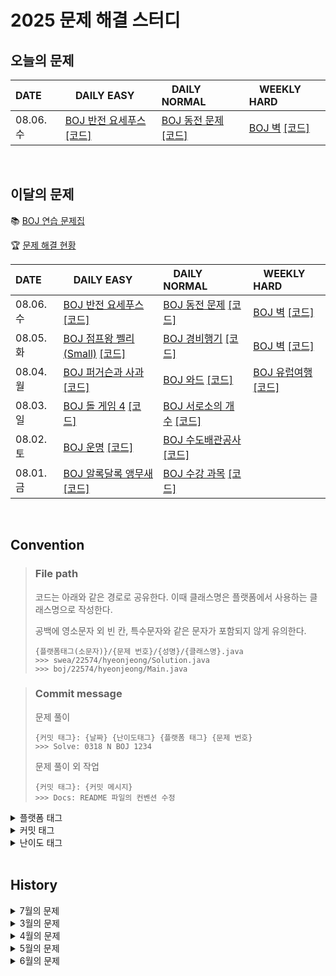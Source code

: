 <!--
|  |  |  |  |

[BOJ ](https://www.acmicpc.net/problem/) [[코드]](https://github.com/Problem-solve-study/code-store/tree/main/boj/)

| 07..  |  |  |  |
-->

# 2025 문제 해결 스터디

## 오늘의 문제

| DATE      | <img src="https://d2gd6pc034wcta.cloudfront.net/tier/6-a.svg" width="12px" /> DAILY EASY | <img src="https://d2gd6pc034wcta.cloudfront.net/tier/11-a.svg" width="12px" /> DAILY NORMAL | <img src="https://d2gd6pc034wcta.cloudfront.net/tier/16-a.svg" width="12px" /> WEEKLY HARD |
| :-------- | :---------------------------------------------------------------------------------------------------------------------------------------------- | :----------------------------------------------------------------------------------------------------------------------------------------- | :--------------------------------------------------------------------------------------------------------------------------------------------------- |
| 08.06. 수 | [BOJ 반전 요세푸스](https://www.acmicpc.net/problem/20301) [[코드]](https://github.com/Problem-solve-study/code-store/tree/main/boj/20301) | [BOJ 동전 문제](https://www.acmicpc.net/problem/1398) [[코드]](https://github.com/Problem-solve-study/code-store/tree/main/boj/1398) | [BOJ 벽](https://www.acmicpc.net/problem/10070) [[코드]](https://github.com/Problem-solve-study/code-store/tree/main/boj/10070) |

<br>

## 이달의 문제

📚 [BOJ 연습 문제집](https://www.acmicpc.net/group/practice/22838)

🏆 [문제 해결 현황](https://github.com/Problem-solve-study)

| DATE      | <img src="https://d2gd6pc034wcta.cloudfront.net/tier/6-a.svg" width="12px" /> DAILY EASY | <img src="https://d2gd6pc034wcta.cloudfront.net/tier/11-a.svg" width="12px" /> DAILY NORMAL | <img src="https://d2gd6pc034wcta.cloudfront.net/tier/16-a.svg" width="12px" /> WEEKLY HARD |
| :-------- | :------------------------------------------------------------------------------------------------------------------------------------------------ | :------------------------------------------------------------------------------------------------------------------------------------------------- | :--------------------------------------------------------------------------------------------------------------------------------------------------- |
| 08.06. 수 | [BOJ 반전 요세푸스](https://www.acmicpc.net/problem/20301) [[코드]](https://github.com/Problem-solve-study/code-store/tree/main/boj/20301) | [BOJ 동전 문제](https://www.acmicpc.net/problem/1398) [[코드]](https://github.com/Problem-solve-study/code-store/tree/main/boj/1398) | [BOJ 벽](https://www.acmicpc.net/problem/10070) [[코드]](https://github.com/Problem-solve-study/code-store/tree/main/boj/10070) |
| 08.05. 화 | [BOJ 점프왕 쩰리 (Small)](https://www.acmicpc.net/problem/16173) [[코드]](https://github.com/Problem-solve-study/code-store/tree/main/boj/16173) | [BOJ 경비행기](https://www.acmicpc.net/problem/2585) [[코드]](https://github.com/Problem-solve-study/code-store/tree/main/boj/2585) | [BOJ 벽](https://www.acmicpc.net/problem/10070) [[코드]](https://github.com/Problem-solve-study/code-store/tree/main/boj/10070) |
| 08.04. 월 | [BOJ 퍼거슨과 사과](https://www.acmicpc.net/problem/2942) [[코드]](https://github.com/Problem-solve-study/code-store/tree/main/boj/2942) | [BOJ 와드](https://www.acmicpc.net/problem/23747) [[코드]](https://github.com/Problem-solve-study/code-store/tree/main/boj/23747) | [BOJ 유럽여행](https://www.acmicpc.net/problem/1185) [[코드]](https://github.com/Problem-solve-study/code-store/tree/main/boj/1185) |
| 08.03. 일 | [BOJ 돌 게임 4](https://www.acmicpc.net/problem/9658) [[코드]](https://github.com/Problem-solve-study/code-store/tree/main/boj/9658) | [BOJ 서로소의 개수](https://www.acmicpc.net/problem/1750) [[코드]](https://github.com/Problem-solve-study/code-store/tree/main/boj/1750) | |
| 08.02. 토 | [BOJ 운명](https://www.acmicpc.net/problem/28282) [[코드]](https://github.com/Problem-solve-study/code-store/tree/main/boj/28282) | [BOJ 수도배관공사](https://www.acmicpc.net/problem/2073) [[코드]](https://github.com/Problem-solve-study/code-store/tree/main/boj/2073) | |
| 08.01. 금 | [BOJ 알록달록 앵무새](https://www.acmicpc.net/problem/28445) [[코드]](https://github.com/Problem-solve-study/code-store/tree/main/boj/28445) | [BOJ 수강 과목](https://www.acmicpc.net/problem/17845) [[코드]](https://github.com/Problem-solve-study/code-store/tree/main/boj/17845) |  |

<br>

## Convention

> ### File path
>
> 코드는 아래와 같은 경로로 공유한다. 이때 클래스명은 플랫폼에서 사용하는 클래스명으로 작성한다.
>
> 공백에 영소문자 외 빈 칸, 특수문자와 같은 문자가 포함되지 않게 유의한다.
>
> ```
> {플랫폼태그(소문자)}/{문제 번호}/{성명}/{클래스명}.java
> >>> swea/22574/hyeonjeong/Solution.java
> >>> boj/22574/hyeonjeong/Main.java
> ```

> ### Commit message
>
> 문제 풀이
>
> ```
> {커밋 태그}: {날짜} {난이도태그} {플랫폼 태그} {문제 번호}
> >>> Solve: 0318 N BOJ 1234
> ```
>
> 문제 풀이 외 작업
>
> ```
> {커밋 태그}: {커밋 메시지}
> >>> Docs: README 파일의 컨벤션 수정
> ```

<details>
<summary>플랫폼 태그</summary>
<br>
  
| 플랫폼            | 태그 |
| :---------------- | :--- |
| 백준              | BOJ  |
| 프로그래머스      | PGS  |
| SW Expert Academy | SWEA |
</details>
<details>
<summary>커밋 태그</summary>
<br>

| 태그     | 설명                                      |
| :------- | :---------------------------------------- |
| Solve    | 문제 해결                                 |
| Try      | 문제 풀이 시도 (문제 해결 실패 사유 작성) |
| Refactor | 문제 해결 후 최적화, 코드 개선 등         |
| Rename   | 파일명, 폴더명 수정 혹은 폴더 이동        |
| Comment  | 코드 변경이 없는 주석 추가, 오타 수정 등  |
| Docs     | README와 같은 문서 수정                   |

</details>

<details>
<summary>난이도 태그</summary>
<br>

| 태그     | 설명                                      |
| :------- | :---------------------------------------- |
| E | Daily easy |
| N | Daily normal |
| H | weekly hard |

</details>

<br>

## History

<details>
  <summary>7월의 문제</summary>
  | DATE      | <img src="https://d2gd6pc034wcta.cloudfront.net/tier/6-a.svg" width="12px" /> DAILY EASY | <img src="https://d2gd6pc034wcta.cloudfront.net/tier/11-a.svg" width="12px" /> DAILY NORMAL | <img src="https://d2gd6pc034wcta.cloudfront.net/tier/16-a.svg" width="12px" /> WEEKLY HARD |
| :-------- | :------------------------------------------------------------------------------------------------------------------------------------------------ | :------------------------------------------------------------------------------------------------------------------------------------------------- | :--------------------------------------------------------------------------------------------------------------------------------------------------- |
| 07.31. 목 | [BOJ 앉았다](https://www.acmicpc.net/problem/14717) [[코드]](https://github.com/Problem-solve-study/code-store/tree/main/boj/14717) | [BOJ 서로 다른 자연수의 합](Https://www.acmicpc.net/problem/9764) [[코드]](https://github.com/Problem-solve-study/code-store/tree/main/boj/9764) |
| 07.30. 수 | [BOJ 장기자랑](https://www.acmicpc.net/problem/27277) [[코드]](https://github.com/Problem-solve-study/code-store/tree/main/boj/27277) | [BOJ 행렬만들기](Https://www.acmicpc.net/problem/1960) [[코드]](https://github.com/Problem-solve-study/code-store/tree/main/boj/1960) | |
| 07.29. 화 | [BOJ 나무 자르기](https://www.acmicpc.net/problem/14247) [[코드]](https://github.com/Problem-solve-study/code-store/tree/main/boj/14247) | [BOJ 늑대 사냥꾼](Https://www.acmicpc.net/problem/2917) [[코드]](https://github.com/Problem-solve-study/code-store/tree/main/boj/2917) | [BOJ 크로스와 크로스](https://www.acmicpc.net/problem/3596) [[코드]](https://github.com/Problem-solve-study/code-store/tree/main/boj/3596) |
| 07.28. 월 | [BOJ 자릿수](https://www.acmicpc.net/problem/28293) [[코드]](https://github.com/Problem-solve-study/code-store/tree/main/boj/28293) | [BOJ XCorr](Https://www.acmicpc.net/problem/15976) [[코드]](https://github.com/Problem-solve-study/code-store/tree/main/boj/15976) | [BOJ 열혈강호 6](https://www.acmicpc.net/problem/11409) [[코드]](https://github.com/Problem-solve-study/code-store/tree/main/boj/11409) |
| 07.27. 일 | [BOJ 무한 문자열](https://www.acmicpc.net/problem/12871) [[코드]](https://github.com/Problem-solve-study/code-store/tree/main/boj/12871) | [BOJ 직각다각형](Https://www.acmicpc.net/problem/17611) [[코드]](https://github.com/Problem-solve-study/code-store/tree/main/boj/17611) |  |
| 07.26. 토 | [BOJ 계산 로봇](https://www.acmicpc.net/problem/22342) [[코드]](https://github.com/Problem-solve-study/code-store/tree/main/boj/22342) | [BOJ 현수막 걸기](Https://www.acmicpc.net/problem/30459) [[코드]](https://github.com/Problem-solve-study/code-store/tree/main/boj/30459) |  |
| 07.25. 금 | [BOJ 소수의 자격](https://www.acmicpc.net/problem/6219) [[코드]](https://github.com/Problem-solve-study/code-store/tree/main/boj/6219) | [BOJ 강의실 2](Https://www.acmicpc.net/problem/1379) [[코드]](https://github.com/Problem-solve-study/code-store/tree/main/boj/1379) |  |
| 07.24. 목 | [BOJ 해커톤](https://www.acmicpc.net/problem/16200) [[코드]](https://github.com/Problem-solve-study/code-store/tree/main/boj/16200) | [BOJ 악덕 영주 혜유](Https://www.acmicpc.net/problem/20010) [[코드]](https://github.com/Problem-solve-study/code-store/tree/main/boj/20010) | |
| 07.23. 수 | [BOJ 가장 큰 감소 부분 수열](https://www.acmicpc.net/problem/17216) [[코드]](https://github.com/Problem-solve-study/code-store/tree/main/boj/17216) | [BOJ 균형](Https://www.acmicpc.net/problem/22968) [[코드]](https://github.com/Problem-solve-study/code-store/tree/main/boj/22968) |  |
| 07.22. 화 | [BOJ 자원 캐기](https://www.acmicpc.net/problem/14430) [[코드]](https://github.com/Problem-solve-study/code-store/tree/main/boj/14430) | [BOJ 플레이리스트](Https://www.acmicpc.net/problem/12872) [[코드]](https://github.com/Problem-solve-study/code-store/tree/main/boj/12872) | [BOJ 컨닝 2](https://www.acmicpc.net/problem/11014) [[코드]](https://github.com/Problem-solve-study/code-store/tree/main/boj/11014) |
| 07.21. 월 | [BOJ 짐 챙기는 숌](Https://www.acmicpc.net/problem/1817) [[코드]](https://github.com/Problem-solve-study/code-store/tree/main/boj/1817) | [BOJ 단어 만들기](https://www.acmicpc.net/problem/1148) [[코드]](https://github.com/Problem-solve-study/code-store/tree/main/boj/1148) | [BOJ 제독](https://www.acmicpc.net/problem/3640) [[코드]](https://github.com/Problem-solve-study/code-store/tree/main/boj/3640) |
| 07.18. 금 | [BOJ 짐 챙기는 숌](Https://www.acmicpc.net/problem/12873) [[코드]](https://github.com/Problem-solve-study/code-store/tree/main/boj/12873) | [BOJ 텔레포트 3](https://www.acmicpc.net/problem/12908) [[코드]](https://github.com/Problem-solve-study/code-store/tree/main/boj/12908) | |
| 07.17. 목 | [BOJ 슈퍼 소수](Https://www.acmicpc.net/problem/31216) [[코드]](https://github.com/Problem-solve-study/code-store/tree/main/boj/31216) | [BOJ 전기 요금](https://www.acmicpc.net/problem/5710) [[코드]](https://github.com/Problem-solve-study/code-store/tree/main/boj/5710) |  |
| 07.16. 수 | [BOJ 방탈출](Https://www.acmicpc.net/problem/15729) [[코드]](https://github.com/Problem-solve-study/code-store/tree/main/boj/15729) | [BOJ 작업](https://www.acmicpc.net/problem/2056) [[코드]](https://github.com/Problem-solve-study/code-store/tree/main/boj/2056) | [BOJ 자물쇠](https://www.acmicpc.net/problem/1514) [[코드]](https://github.com/Problem-solve-study/code-store/tree/main/boj/1514) |
| 07.15. 화 | [BOJ 식당 메뉴](Https://www.acmicpc.net/problem/26043) [[코드]](https://github.com/Problem-solve-study/code-store/tree/main/boj/26043) | [BOJ 방탈출](https://www.acmicpc.net/problem/23743) [[코드]](https://github.com/Problem-solve-study/code-store/tree/main/boj/23743) | |
| 07.14. 월 | [BOJ Three Dots](https://www.acmicpc.net/problem/13423) [[코드]](https://github.com/Problem-solve-study/code-store/tree/main/boj/13423) | [BOJ 운동](https://www.acmicpc.net/problem/1956) [[코드]](https://github.com/Problem-solve-study/code-store/tree/main/boj/1956) | [BOJ 구간 합 최대? 2](https://www.acmicpc.net/problem/15561) [[코드]](https://github.com/Problem-solve-study/code-store/tree/main/boj/15561) |
| 07.13. 일 | [BOJ 리그 오브 레전설 (Small)](https://www.acmicpc.net/problem/17271) [[코드]](https://github.com/Problem-solve-study/code-store/tree/main/boj/17271) | [BOJ 두 단계 최단 경로 1](https://www.acmicpc.net/problem/23793) [[코드]](https://github.com/Problem-solve-study/code-store/tree/main/boj/23793) |  |
| 07.12. 토 | [BOJ 키보드 이벤트](https://www.acmicpc.net/problem/17254) [[코드]](https://github.com/Problem-solve-study/code-store/tree/main/boj/17254) | [BOJ 트리](https://www.acmicpc.net/problem/4256) [[코드]](https://github.com/Problem-solve-study/code-store/tree/main/boj/4256) |  |
| 07.11. 금 | [BOJ 텔레포트 정거장](https://www.acmicpc.net/problem/18232) [[코드]](https://github.com/Problem-solve-study/code-store/tree/main/boj/18232) | [BOJ 경로 찾기](https://www.acmicpc.net/problem/2479) [[코드]](https://github.com/Problem-solve-study/code-store/tree/main/boj/2479) | |
| 07.10. 목 | [BOJ queuestack](https://www.acmicpc.net/problem/24511) [[코드]](https://github.com/Problem-solve-study/code-store/tree/main/boj/24511) | [BOJ 이진수 찾기](https://www.acmicpc.net/problem/2248) [[코드]](https://github.com/Problem-solve-study/code-store/tree/main/boj/2248) | |
| 07.09. 수 | [BOJ 초콜릿 식사](https://www.acmicpc.net/problem/2885) [[코드]](https://github.com/Problem-solve-study/code-store/tree/main/boj/2885) | [BOJ 유닛 이동시키기](https://www.acmicpc.net/problem/2194) [[코드]](https://github.com/Problem-solve-study/code-store/tree/main/boj/2194) | [BOJ 등불 날리기](https://www.acmicpc.net/problem/30467) [[코드]](https://github.com/Problem-solve-study/code-store/tree/main/boj/30467) |
| 07.08. 화 | [BOJ 금메달, 은메달, 동메달은 누가?](https://www.acmicpc.net/problem/3230) [[코드]](https://github.com/Problem-solve-study/code-store/tree/main/boj/3230) | [BOJ 하늘에서 별똥별이 빗발친다](https://www.acmicpc.net/problem/14658) [[코드]](https://github.com/Problem-solve-study/code-store/tree/main/boj/14658) | |
| 07.07. 월 | [BOJ 징검다리 건너기 (small)](https://www.acmicpc.net/problem/22869) [[코드]](https://github.com/Problem-solve-study/code-store/tree/main/boj/22869) | [BOJ 가희와 탑](https://www.acmicpc.net/problem/24337) [[코드]](https://github.com/Problem-solve-study/code-store/tree/main/boj/24337) | [BOJ 네트워크 연결](https://www.acmicpc.net/problem/3780) [[코드]](https://github.com/Problem-solve-study/code-store/tree/main/boj/3780) |
| 07.06. 일 | [BOJ 김인천씨의 식료품가게 (Small)](https://www.acmicpc.net/problem/12033) [[코드]](https://github.com/Problem-solve-study/code-store/tree/main/boj/12033) | [BOJ 팰린드롬 공장](https://www.acmicpc.net/problem/1053) [[코드]](https://github.com/Problem-solve-study/code-store/tree/main/boj/1053) |  |
| 07.05. 토 | [BOJ 종이 접기](https://www.acmicpc.net/problem/1802) [[코드]](https://github.com/Problem-solve-study/code-store/tree/main/boj/1802) | [BOJ 동전 뒤집기](https://www.acmicpc.net/problem/1285) [[코드]](https://github.com/Problem-solve-study/code-store/tree/main/boj/1285) |  |
| 07.04. 금 | [BOJ 아이들과 선물 상자](https://www.acmicpc.net/problem/23757) [[코드]](https://github.com/Problem-solve-study/code-store/tree/main/boj/23757) | [BOJ 뒤집기](https://www.acmicpc.net/problem/15999) [[코드]](https://github.com/Problem-solve-study/code-store/tree/main/boj/15999) | |
| 07.03. 목 | [BOJ 평행선](https://www.acmicpc.net/problem/2358) [[코드]](https://github.com/Problem-solve-study/code-store/tree/main/boj/2358) | [BOJ 소가 길을 건너간 이유 4](https://www.acmicpc.net/problem/14464) [[코드]](https://github.com/Problem-solve-study/code-store/tree/main/boj/14464) | |
| 07.02. 수 | [BOJ 시계](https://www.acmicpc.net/problem/2082) [[코드]](https://github.com/Problem-solve-study/code-store/tree/main/boj/2082) | [BOJ 최대 유량](https://www.acmicpc.net/problem/6086) [[코드]](https://github.com/Problem-solve-study/code-store/tree/main/boj/6086) | |
| 07.01. 화 | [BOJ 귀찮아 (SIB)](https://www.acmicpc.net/problem/14929) [[코드]](https://github.com/Problem-solve-study/code-store/tree/main/boj/14929) | [BOJ 동작 그만. 밑장 빼기냐?](https://www.acmicpc.net/problem/20159) [[코드]](https://github.com/Problem-solve-study/code-store/tree/main/boj/20159) | [BOJ 트리의 외심](https://www.acmicpc.net/problem/17399) [[코드]](https://github.com/Problem-solve-study/code-store/tree/main/boj/17399) |
</details>

<details>
  <summary> 3월의 문제</summary>
  
| DATE      | <img src="https://d2gd6pc034wcta.cloudfront.net/tier/6-a.svg" width="12px" /> DAILY EASY | <img src="https://d2gd6pc034wcta.cloudfront.net/tier/11-a.svg" width="12px" /> DAILY NORMAL | <img src="https://d2gd6pc034wcta.cloudfront.net/tier/16-a.svg" width="12px" /> WEEKLY HARD |
| :-------- | :------------------------------------------------------------------------------------------------------------------------------------------------ | :------------------------------------------------------------------------------------------------------------------------------------------------- | :--------------------------------------------------------------------------------------------------------------------------------------------------- |
| 03.01. 토 | | [BOJ 2157 여행](https://www.acmicpc.net/problem/2157) [[코드]](https://github.com/Problem-solve-study/code-store/tree/main/boj/2157)               | |
| 03.02. 일 | | [BOJ 2487 섞기 수열](https://www.acmicpc.net/problem/2487) [[코드]](https://github.com/Problem-solve-study/code-store/tree/main/boj/2487)          | |
| 03.03. 월 | [BOJ 1904 01타일](https://www.acmicpc.net/problem/1904) [[코드]](https://github.com/Problem-solve-study/code-store/tree/main/boj/1904)            | [BOJ 17616 등수 찾기](https://www.acmicpc.net/problem/17616) [[코드]](https://github.com/Problem-solve-study/code-store/tree/main/boj/17616)       | [BOJ 1214 쿨한 물건 구매](https://www.acmicpc.net/problem/1214) [[코드]](https://github.com/Problem-solve-study/code-store/tree/main/boj/1214)       |
| 03.04. 화 | [BOJ 2630 색종이 만들기](https://www.acmicpc.net/problem/2630) [[코드]](https://github.com/Problem-solve-study/code-store/tree/main/boj/2630)     | [BOJ 16235 나무 재테크](https://www.acmicpc.net/problem/16235) [[코드]](https://github.com/Problem-solve-study/code-store/tree/main/boj/16235)     | |
| 03.05. 수 | [BOJ 2579 계단 오르기](https://www.acmicpc.net/problem/2579) [[코드]](https://github.com/Problem-solve-study/code-store/tree/main/boj/2579)       | [BOJ 9470 Strahler 순서](https://www.acmicpc.net/problem/9470) [[코드]](https://github.com/Problem-solve-study/code-store/tree/main/boj/9470)      | |
| 03.06. 목 | [BOJ 1699 제곱수의 합](https://www.acmicpc.net/problem/1699) [[코드]](https://github.com/Problem-solve-study/code-store/tree/main/boj/1699)       | [BOJ 10714 케이크 자르기](https://www.acmicpc.net/problem/10714) [[코드]](https://github.com/Problem-solve-study/code-store/tree/main/boj/10714)   | |
| 03.07. 금 | [BOJ 11048 이동하기](https://www.acmicpc.net/problem/11048) [[코드]](https://github.com/Problem-solve-study/code-store/tree/main/boj/11048)       | [BOJ 9370 미확인 도착지](https://www.acmicpc.net/problem/9370) [[코드]](https://github.com/Problem-solve-study/code-store/tree/main/boj/9370)      | |
| 03.08. 토 | [BOJ 10819 차이를 최대로 ](https://www.acmicpc.net/problem/10819) [[코드]](https://github.com/Problem-solve-study/code-store/tree/main/boj/10819) | [BOJ 25391 특별상](https://www.acmicpc.net/problem/25391) [[코드]](https://github.com/Problem-solve-study/code-store/tree/main/boj/25391)          | |
| 03.09. 일 | [BOJ 접두사](https://www.acmicpc.net/problem/1141) [[코드]](https://github.com/Problem-solve-study/code-store/tree/main/boj/1141)                 | [BOJ 15558 점프 게임](https://www.acmicpc.net/problem/15558) [[코드]](https://github.com/Problem-solve-study/code-store/tree/main/boj/15558)       | |
| 03.10. 월 | [BOJ 2002 추월](https://www.acmicpc.net/problem/2002) [[코드]](https://github.com/Problem-solve-study/code-store/tree/main/boj/2002)              | [BOJ 2195 문자열 복사](https://www.acmicpc.net/problem/2195) [[코드]](https://github.com/Problem-solve-study/code-store/tree/main/boj/2195)        | [BOJ 2647 검은점과 하얀점 연결](https://www.acmicpc.net/problem/2647) [[코드]](https://github.com/Problem-solve-study/code-store/tree/main/boj/2647) |
| 03.11. 화 | [BOJ 14620 꽃길](https://www.acmicpc.net/problem/14620) [[코드]](https://github.com/Problem-solve-study/code-store/tree/main/boj/14620)           | [BOJ 25635 자유 이용권](https://www.acmicpc.net/problem/25635) [[코드]](https://github.com/Problem-solve-study/code-store/tree/main/boj/25635)     | |
| 03.12. 수 | [BOJ 1535 안녕](https://www.acmicpc.net/problem/1535) [[코드]](https://github.com/Problem-solve-study/code-store/tree/main/boj/1535)              | [BOJ 10840 구간 성분](https://www.acmicpc.net/problem/10840) [[코드]](https://github.com/Problem-solve-study/code-store/tree/main/boj/10840)       | |
| 03.13. 목 | [BOJ 1182 부분수열의 합](https://www.acmicpc.net/problem/1182) [[코드]](https://github.com/Problem-solve-study/code-store/tree/main/boj/1182)     | [BOJ 16964 DFS 스페셜 저지](https://www.acmicpc.net/problem/16964) [[코드]](https://github.com/Problem-solve-study/code-store/tree/main/boj/16964) | |
| 03.14. 금 | [BOJ 12852 1로 만들기 2](https://www.acmicpc.net/problem/12852) [[코드]](https://github.com/Problem-solve-study/code-store/tree/main/boj/12852)   | [BOJ 17089 세 친구](https://www.acmicpc.net/problem/17089) [[코드]](https://github.com/Problem-solve-study/code-store/tree/main/boj/17089)         | |
| 03.15. 토 | [BOJ 14501 퇴사](https://www.acmicpc.net/problem/14501) [[코드]](https://github.com/Problem-solve-study/code-store/tree/main/boj/14501) | [BOJ 1722 순열의 순서](https://www.acmicpc.net/problem/1722) [[코드]](https://github.com/Problem-solve-study/code-store/tree/main/boj/1722) ||
| 03.16. 일 | [BOJ 2839 설탕 배달](https://www.acmicpc.net/problem/2839) [[코드]](https://github.com/Problem-solve-study/code-store/tree/main/boj/2839) | [BOJ 21944 문제 추천 시스템 Version 2](https://www.acmicpc.net/problem/21944) [[코드]](https://github.com/Problem-solve-study/code-store/tree/main/boj/21944) | |
| 03.17. 월 | [BOJ 5567 결혼식](https://www.acmicpc.net/problem/5567) [[코드]](https://github.com/Problem-solve-study/code-store/tree/main/boj/5567) | [BOJ 13140 Hello world!](https://www.acmicpc.net/problem/13140) [[코드]](https://github.com/Problem-solve-study/code-store/tree/main/boj/13140) | [BOJ 17420 깊콘이 넘쳐흘러](https://www.acmicpc.net/problem/17420) [[코드]](https://github.com/Problem-solve-study/code-store/tree/main/boj/17420) |
| 03.18. 화 | [BOJ 3474 교수가 된 현우](https://www.acmicpc.net/problem/3474) [[코드]](https://github.com/Problem-solve-study/code-store/tree/main/boj/3474) | [BOJ 1933 스카이라인](https://www.acmicpc.net/problem/1933) [[코드]](https://github.com/Problem-solve-study/code-store/tree/main/boj/1933) | |
| 03.19. 수 | [BOJ 5525 IOIOI](https://www.acmicpc.net/problem/5525) [[코드]](https://github.com/Problem-solve-study/code-store/tree/main/boj/5525) | [BOJ 1891 사분면](https://www.acmicpc.net/problem/1891) [[코드]](https://github.com/Problem-solve-study/code-store/tree/main/boj/1891) | |
| 03.20. 목 | [BOJ 5397 키로거](https://www.acmicpc.net/problem/5397) [[코드]](https://github.com/Problem-solve-study/code-store/tree/main/boj/5397) | [BOJ 10597 순열장난](https://www.acmicpc.net/problem/10597) [[코드]](https://github.com/Problem-solve-study/code-store/tree/main/boj/10597) | |
| 03.21. 금 | [BOJ 1874 스택 수열](https://www.acmicpc.net/problem/1874) [[코드]](https://github.com/Problem-solve-study/code-store/tree/main/boj/1874) | [BOJ 2305 자리 배치](https://www.acmicpc.net/problem/2305) [[코드]](https://github.com/Problem-solve-study/code-store/tree/main/boj/2305) | |
| 03.22. 토 | | [BOJ 14462 소가 길을 건너간 이유 8](https://www.acmicpc.net/problem/14462) [[코드]](https://github.com/Problem-solve-study/code-store/tree/main/boj/14462) | |
| 03.23. 일 |  | [BOJ 11909 배열 탈출](https://www.acmicpc.net/problem/11909) [[코드]](https://github.com/Problem-solve-study/code-store/tree/main/boj/11909) | |
| 03.24. 월 | [BOJ 1213 팰린드롬 만들기](https://www.acmicpc.net/problem/1213) [[코드]](https://github.com/Problem-solve-study/code-store/tree/main/boj/1213) | [BOJ 9205 맥주 마시면서 걸어가기](https://www.acmicpc.net/problem/9205) [[코드]](https://github.com/Problem-solve-study/code-store/tree/main/boj/9205) | [BOJ 25402 트리와 쿼리](https://www.acmicpc.net/problem/25402) [[코드]](https://github.com/Problem-solve-study/code-store/tree/main/boj/25402) |
| 03.25. 화 |[BOJ 21275 폰 호석만](https://www.acmicpc.net/problem/21275) [[코드]](https://github.com/Problem-solve-study/code-store/tree/main/boj/21275) | [BOJ 3425 고스택](https://www.acmicpc.net/problem/3425) [[코드]](https://github.com/Problem-solve-study/code-store/tree/main/boj/3425)| |
| 03.26. 수 | [BOJ 30892 상어 키우기](https://www.acmicpc.net/problem/30892) [[코드]](https://github.com/Problem-solve-study/code-store/tree/main/boj/30892) | [BOJ 1726 로봇](https://www.acmicpc.net/problem/1726) [[코드]](https://github.com/Problem-solve-study/code-store/tree/main/boj/1726)| |
| 03.27. 목 | [BOJ 3613 Java vs C++ ](https://www.acmicpc.net/problem/3613) [[코드]](https://github.com/Problem-solve-study/code-store/tree/main/boj/3613) | [BOJ 23048 자연수 색칠하기](https://www.acmicpc.net/problem/23048) [[코드]](https://github.com/Problem-solve-study/code-store/tree/main/boj/23048) | |
| 03.28. 금 | [BOJ 1495 기타리스트](https://www.acmicpc.net/problem/1495) [[코드]](https://github.com/Problem-solve-study/code-store/tree/main/boj/1495) | [BOJ 21773 가희와 프로세스 1](https://www.acmicpc.net/problem/21773) [[코드]](https://github.com/Problem-solve-study/code-store/tree/main/boj/21773)| |
| 03.29. 토 | [BOJ 9375 패션왕 신해빈](https://www.acmicpc.net/problem/9375) [[코드]](https://github.com/Problem-solve-study/code-store/tree/main/boj/9375) | [BOJ 19940 피자 오븐](https://www.acmicpc.net/problem/19940) [[코드]](https://github.com/Problem-solve-study/code-store/tree/main/boj/19940) | |
| 03.30. 일 | [BOJ 2910 빈도 정렬](https://www.acmicpc.net/problem/2910) [[코드]](https://github.com/Problem-solve-study/code-store/tree/main/boj/2910) | [BOJ 6087 레이저 통신](https://www.acmicpc.net/problem/6087) [[코드]](https://github.com/Problem-solve-study/code-store/tree/main/boj/6087) | |
| 03.31. 월 | [BOJ 4949 균형잡힌 세상](https://www.acmicpc.net/problem/4949) [[코드]](https://github.com/Problem-solve-study/code-store/tree/main/boj/4949) | [BOJ 2026 소풍](https://www.acmicpc.net/problem/2026) [[코드]](https://github.com/Problem-solve-study/code-store/tree/main/boj/2026) | [BOJ 10803 정사각형 만들기](https://www.acmicpc.net/problem/10803) [[코드]](https://github.com/Problem-solve-study/code-store/tree/main/boj/10803) |
  
</details>

<details>
  <summary> 4월의 문제</summary>

| DATE      | <img src="https://d2gd6pc034wcta.cloudfront.net/tier/6-a.svg" width="12px" /> DAILY EASY | <img src="https://d2gd6pc034wcta.cloudfront.net/tier/11-a.svg" width="12px" /> DAILY NORMAL | <img src="https://d2gd6pc034wcta.cloudfront.net/tier/16-a.svg" width="12px" /> WEEKLY HARD |
| :-------- | :------------------------------------------------------------------------------------------------------------------------------------------------ | :------------------------------------------------------------------------------------------------------------------------------------------------- | :--------------------------------------------------------------------------------------------------------------------------------------------------- |
| 04.01. 화 | [BOJ 1303 전쟁 - 전투](https://www.acmicpc.net/problem/1303) [[코드]](https://github.com/Problem-solve-study/code-store/tree/main/boj/1303) | [BOJ 16565 N포커](https://www.acmicpc.net/problem/16565) [[코드]](https://github.com/Problem-solve-study/code-store/tree/main/boj/16565) | [BOJ 10803 정사각형 만들기](https://www.acmicpc.net/problem/10803) [[코드]](https://github.com/Problem-solve-study/code-store/tree/main/boj/10803) |
| 04.02. 수 |[BOJ 7568 덩치](https://www.acmicpc.net/problem/7568) [[코드]](https://github.com/Problem-solve-study/code-store/tree/main/boj/7568) | [BOJ 2099 The game of death](https://www.acmicpc.net/problem/2099) [[코드]](https://github.com/Problem-solve-study/code-store/tree/main/boj/2099) | |
| 04.03. 목 | [BOJ 2290 LCD Test](https://www.acmicpc.net/problem/2290) [[코드]](https://github.com/Problem-solve-study/code-store/tree/main/boj/2290) | [BOJ 14395 4연산](https://www.acmicpc.net/problem/14395) [[코드]](https://github.com/Problem-solve-study/code-store/tree/main/boj/14395) | |
| 04.04. 금 |[BOJ 1764 듣보잡](https://www.acmicpc.net/problem/1764) [[코드]](https://github.com/Problem-solve-study/code-store/tree/main/boj/1764) | [BOJ 2572 보드게임](https://www.acmicpc.net/problem/2572) [[코드]](https://github.com/Problem-solve-study/code-store/tree/main/boj/2572) | |
| 04.05. 토 | [BOJ 23304 아카라카](https://www.acmicpc.net/problem/23304) [[코드]](https://github.com/Problem-solve-study/code-store/tree/main/boj/23304)| [BOJ 7894 큰 수](https://www.acmicpc.net/problem/7894) [[코드]](https://github.com/Problem-solve-study/code-store/tree/main/boj/7894) | |
| 04.06. 일 | [BOJ 17503 맥주 축제](https://www.acmicpc.net/problem/17503) [[코드]](https://github.com/Problem-solve-study/code-store/tree/main/boj/17503) | [BOJ 17265 나의 인생에는 수학과 함께](https://www.acmicpc.net/problem/17265) [[코드]](https://github.com/Problem-solve-study/code-store/tree/main/boj/17265) | |
| 04.07. 월 | [BOJ 2302 극장 좌석](https://www.acmicpc.net/problem/2302) [[코드]](https://github.com/Problem-solve-study/code-store/tree/main/boj/2302) | [BOJ 2450 모양 정돈](https://www.acmicpc.net/problem/2450) [[코드]](https://github.com/Problem-solve-study/code-store/tree/main/boj/2450) | [BOJ 17408 수열과 쿼리 24](https://www.acmicpc.net/problem/17408) [[코드]](https://github.com/Problem-solve-study/code-store/tree/main/boj/17408) |
| 04.08. 화 | [BOJ 1629 곱셈](https://www.acmicpc.net/problem/1629) [[코드]](https://github.com/Problem-solve-study/code-store/tree/main/boj/1629) | [BOJ 19542 전단지 돌리기](https://www.acmicpc.net/problem/19542) [[코드]](https://github.com/Problem-solve-study/code-store/tree/main/boj/19542)| |
| 04.09. 수 | [BOJ 1389 케빈 베이컨의 6단계 법칙](https://www.acmicpc.net/problem/1389) [[코드]](https://github.com/Problem-solve-study/code-store/tree/main/boj/1389) | [BOJ 21922 학부 연구생 민상](https://www.acmicpc.net/problem/21922) [[코드]](https://github.com/Problem-solve-study/code-store/tree/main/boj/21922) | |
| 04.10. 목 | [BOJ 9465 스티커](https://www.acmicpc.net/problem/9465) [[코드]](https://github.com/Problem-solve-study/code-store/tree/main/boj/9465) | [BOJ 10836 여왕벌](https://www.acmicpc.net/problem/10836) [[코드]](https://github.com/Problem-solve-study/code-store/tree/main/boj/10836) | |
| 04.11. 금 | [BOJ 17451 평행 우주](https://www.acmicpc.net/problem/17451) [[코드]](https://github.com/Problem-solve-study/code-store/tree/main/boj/17451) | [BOJ 13902 개업 2](https://www.acmicpc.net/problem/13902) [[코드]](https://github.com/Problem-solve-study/code-store/tree/main/boj/13902) | |
| 04.12. 토 | [BOJ 2594 놀이공원](https://www.acmicpc.net/problem/2594) [[코드]](https://github.com/Problem-solve-study/code-store/tree/main/boj/2594) | [BOJ 12834 주간 미팅](https://www.acmicpc.net/problem/12834) [[코드]](https://github.com/Problem-solve-study/code-store/tree/main/boj/12834) | |
| 04.13. 일 | [BOJ 11896 다각형](https://www.acmicpc.net/problem/11896) [[코드]](https://github.com/Problem-solve-study/code-store/tree/main/boj/11896) | [BOJ 15897 잘못 구현한 에라토스테네스의 체](https://www.acmicpc.net/problem/15897) [[코드]](https://github.com/Problem-solve-study/code-store/tree/main/boj/15897) | |
| 04.14. 월 | [BOJ 10971 외판원 순회 2 ](https://www.acmicpc.net/problem/10971) [[코드]](https://github.com/Problem-solve-study/code-store/tree/main/boj/10971) | [BOJ 3673 나눌 수 있는 부분 수열](https://www.acmicpc.net/problem/3673) [[코드]](https://github.com/Problem-solve-study/code-store/tree/main/boj/3673) | [BOJ 2983 개구리 공주](https://www.acmicpc.net/problem/2983) [[코드]](https://github.com/Problem-solve-study/code-store/tree/main/boj/2983) |
| 04.15. 화 | [BOJ 9461 파도반 수열](https://www.acmicpc.net/problem/9461) [[코드]](https://github.com/Problem-solve-study/code-store/tree/main/boj/9461) | [BOJ 24041 성싶당 밀키트](https://www.acmicpc.net/problem/24041) [[코드]](https://github.com/Problem-solve-study/code-store/tree/main/boj/24041) | |
| 04.16. 수 | [BOJ 1874 스택 수열](https://www.acmicpc.net/problem/1874) [[코드]](https://github.com/Problem-solve-study/code-store/tree/main/boj/1874) | [BOJ 14677 병약한 윤호](https://www.acmicpc.net/problem/14677) [[코드]](https://github.com/Problem-solve-study/code-store/tree/main/boj/14677) | |
| 04.17. 목 | [BOJ 1850 최대공약수](https://www.acmicpc.net/problem/1850) [[코드]](https://github.com/Problem-solve-study/code-store/tree/main/boj/1850) | [BOJ 12837 가계부 (Hard)](https://www.acmicpc.net/problem/12837) [[코드]](https://github.com/Problem-solve-study/code-store/tree/main/boj/12837) | |
| 04.18. 금 | [BOJ 28064 이민희진](https://www.acmicpc.net/problem/28064) [[코드]](https://github.com/Problem-solve-study/code-store/tree/main/boj/28064) | [BOJ 29792 규칙적인 보스돌이](https://www.acmicpc.net/problem/29792) [[코드]](https://github.com/Problem-solve-study/code-store/tree/main/boj/29792) | |
| 04.19. 토 | [BOJ 11059 크리 문자열](https://www.acmicpc.net/problem/11059) [[코드]](https://github.com/Problem-solve-study/code-store/tree/main/boj/11059) | [BOJ 9359 서로소](https://www.acmicpc.net/problem/9359) [[코드]](https://github.com/Problem-solve-study/code-store/tree/main/boj/9359) | |
| 04.20. 일 | [BOJ 16463 13일의 금요일](https://www.acmicpc.net/problem/16463) [[코드]](https://github.com/Problem-solve-study/code-store/tree/main/boj/16463) | [BOJ 1917 정육면체 전개도](https://www.acmicpc.net/problem/1917) [[코드]](https://github.com/Problem-solve-study/code-store/tree/main/boj/1917) | |
| 04.21. 월 | [BOJ 27940 가지 산사태](https://www.acmicpc.net/problem/27940) [[코드]](https://github.com/Problem-solve-study/code-store/tree/main/boj/27940) | [BOJ 1081 합](https://www.acmicpc.net/problem/1081) [[코드]](https://github.com/Problem-solve-study/code-store/tree/main/boj/1081) | [BOJ 3025 돌 던지기](https://www.acmicpc.net/problem/3025) [[코드]](https://github.com/Problem-solve-study/code-store/tree/main/boj/3025) |
| 04.22. 화 | [BOJ 15954 인형들](https://www.acmicpc.net/problem/15954) [[코드]](https://github.com/Problem-solve-study/code-store/tree/main/boj/15954) | [BOJ 15811 복면산?!](https://www.acmicpc.net/problem/15811) [[코드]](https://github.com/Problem-solve-study/code-store/tree/main/boj/15811) | |
| 04.23. 수 | [BOJ 1706 크로스워드](https://www.acmicpc.net/problem/1706) [[코드]](https://github.com/Problem-solve-study/code-store/tree/main/boj/1706) | [BOJ 5502 팰린드롬](https://www.acmicpc.net/problem/5502) [[코드]](https://github.com/Problem-solve-study/code-store/tree/main/boj/5502) | |
| 04.24. 목 | [BOJ 17262 팬덤이 넘쳐흘러](https://www.acmicpc.net/problem/17262) [[코드]](https://github.com/Problem-solve-study/code-store/tree/main/boj/17262) | [BOJ 2922 즐거운 단어](https://www.acmicpc.net/problem/2922) [[코드]](https://github.com/Problem-solve-study/code-store/tree/main/boj/2922) | |
| 04.25. 금 | [BOJ 22871 징검다리 건너기 (large)](https://www.acmicpc.net/problem/22871) [[코드]](https://github.com/Problem-solve-study/code-store/tree/main/boj/22871) | [BOJ 25401 카드 바꾸기](https://www.acmicpc.net/problem/25401) [[코드]](https://github.com/Problem-solve-study/code-store/tree/main/boj/25401) | |
| 04.26. 토 | [BOJ 2428 표절](https://www.acmicpc.net/problem/2428) [[코드]](https://github.com/Problem-solve-study/code-store/tree/main/boj/2428) | [BOJ 16434 드래곤 앤 던전](https://www.acmicpc.net/problem/16434) [[코드]](https://github.com/Problem-solve-study/code-store/tree/main/boj/16434) | |
| 04.27. 일 | [BOJ 8896 가위 바위 보](https://www.acmicpc.net/problem/8896) [[코드]](https://github.com/Problem-solve-study/code-store/tree/main/boj/8896) | [BOJ 1242 소풍](https://www.acmicpc.net/problem/1242) [[코드]](https://github.com/Problem-solve-study/code-store/tree/main/boj/1242) | |
| 04.28. 월 | [BOJ 17827 달팽이 리스트](https://www.acmicpc.net/problem/17827) [[코드]](https://github.com/Problem-solve-study/code-store/tree/main/boj/17827) | [BOJ 22252 정보 상인 호석](https://www.acmicpc.net/problem/22252) [[코드]](https://github.com/Problem-solve-study/code-store/tree/main/boj/22252) | [BOJ 9376 탈옥](https://www.acmicpc.net/problem/9376) [[코드]](https://github.com/Problem-solve-study/code-store/tree/main/boj/9376) |
| 04.29. 화 | [BOJ 27964 콰트로치즈피자](https://www.acmicpc.net/problem/27964) [[코드]](https://github.com/Problem-solve-study/code-store/tree/main/boj/27964) | [BOJ 12886 돌 그룹](https://www.acmicpc.net/problem/12886) [[코드]](https://github.com/Problem-solve-study/code-store/tree/main/boj/12886) | |
| 04.30. 수 | [BOJ 25045 비즈마켓](https://www.acmicpc.net/problem/25045) [[코드]](https://github.com/Problem-solve-study/code-store/tree/main/boj/25045) | [BOJ 16498 작은 벌점](https://www.acmicpc.net/problem/16498) [[코드]](https://github.com/Problem-solve-study/code-store/tree/main/boj/16498) | |

</details>

<details>
  <summary>5월의 문제</summary>

| DATE      | <img src="https://d2gd6pc034wcta.cloudfront.net/tier/6-a.svg" width="12px" /> DAILY EASY | <img src="https://d2gd6pc034wcta.cloudfront.net/tier/11-a.svg" width="12px" /> DAILY NORMAL | <img src="https://d2gd6pc034wcta.cloudfront.net/tier/16-a.svg" width="12px" /> WEEKLY HARD |
| :-------- | :------------------------------------------------------------------------------------------------------------------------------------------------ | :------------------------------------------------------------------------------------------------------------------------------------------------- | :--------------------------------------------------------------------------------------------------------------------------------------------------- |
| 05.01. 목 | [BOJ 26070 곰곰이와 학식](https://www.acmicpc.net/problem/26070) [[코드]](https://github.com/Problem-solve-study/code-store/tree/main/boj/26070) | [BOJ 1990 소수인팰린드롬](https://www.acmicpc.net/problem/1990) [[코드]](https://github.com/Problem-solve-study/code-store/tree/main/boj/1990) | [BOJ 9376 탈옥](https://www.acmicpc.net/problem/9376) [[코드]](https://github.com/Problem-solve-study/code-store/tree/main/boj/9376) |
| 05.02. 금 | [BOJ 27967 고추장 괄호 문자열](https://www.acmicpc.net/problem/27967) [[코드]](https://github.com/Problem-solve-study/code-store/tree/main/boj/27967) | [BOJ 20437 문자열 게임 2](https://www.acmicpc.net/problem/20437) [[코드]](https://github.com/Problem-solve-study/code-store/tree/main/boj/20437) | |
| 05.03. 토 | [BOJ 3024 마라톤 틱택토](https://www.acmicpc.net/problem/3024) [[코드]](https://github.com/Problem-solve-study/code-store/tree/main/boj/3024) | [BOJ 21738 얼음깨기 펭귄](https://www.acmicpc.net/problem/21738) [[코드]](https://github.com/Problem-solve-study/code-store/tree/main/boj/21738) | |
| 05.04. 일 | [BOJ 17484 진우의 달 여행 (Small)](https://www.acmicpc.net/problem/17484) [[코드]](https://github.com/Problem-solve-study/code-store/tree/main/boj/17484) | [BOJ 14440 정수 수열](https://www.acmicpc.net/problem/14440) [[코드]](https://github.com/Problem-solve-study/code-store/tree/main/boj/14440) | |
| 05.05. 월 | [BOJ 25707 팔찌 만들기](https://www.acmicpc.net/problem/25707) [[코드]](https://github.com/Problem-solve-study/code-store/tree/main/boj/25707) | [BOJ 1089 스타트링크 타워](https://www.acmicpc.net/problem/1089) [[코드]](https://github.com/Problem-solve-study/code-store/tree/main/boj/1089) | [BOJ 1090 체커](https://www.acmicpc.net/problem/1090) [[코드]](https://github.com/Problem-solve-study/code-store/tree/main/boj/1090) |
| 05.06. 화 | [BOJ 7482 상자 만들기](https://www.acmicpc.net/problem/7482) [[코드]](https://github.com/Problem-solve-study/code-store/tree/main/boj/7482) | [BOJ 15553 난로](https://www.acmicpc.net/problem/15553) [[코드]](https://github.com/Problem-solve-study/code-store/tree/main/boj/15553) |  |
| 05.07. 수 | [BOJ 1057 토너먼트](https://www.acmicpc.net/problem/1057) [[코드]](https://github.com/Problem-solve-study/code-store/tree/main/boj/1057) | [BOJ 2240 자두나무](https://www.acmicpc.net/problem/2240) [[코드]](https://github.com/Problem-solve-study/code-store/tree/main/boj/2240) | |
| 05.08. 목 | [BOJ 30088 공포의 면담실](https://www.acmicpc.net/problem/30088) [[코드]](https://github.com/Problem-solve-study/code-store/tree/main/boj/30088) | [BOJ 14585 사수빈탕](https://www.acmicpc.net/problem/14585) [[코드]](https://github.com/Problem-solve-study/code-store/tree/main/boj/14585) |  |
| 05.09. 금 | [BOJ 9536 여우는 어떻게 울지?](https://www.acmicpc.net/problem/9536) [[코드]](https://github.com/Problem-solve-study/code-store/tree/main/boj/9536) | [BOJ 2216 문자열과 점수](https://www.acmicpc.net/problem/2216) [[코드]](https://github.com/Problem-solve-study/code-store/tree/main/boj/2216) |  |
| 05.10. 토 | [BOJ 24500 blobblush](https://www.acmicpc.net/problem/24500) [[코드]](https://github.com/Problem-solve-study/code-store/tree/main/boj/24500) | [BOJ 2374 같은 수로 만들기](https://www.acmicpc.net/problem/2374) [[코드]](https://github.com/Problem-solve-study/code-store/tree/main/boj/2374) | |
| 05.11. 일 | [BOJ 24499 blobyum](https://www.acmicpc.net/problem/24499) [[코드]](https://github.com/Problem-solve-study/code-store/tree/main/boj/24499) | [BOJ 1344 축구](https://www.acmicpc.net/problem/1344) [[코드]](https://github.com/Problem-solve-study/code-store/tree/main/boj/1344) |  |
| 05.12. 월 | [BOJ 13717 포켓몬 GO](https://www.acmicpc.net/problem/13717) [[코드]](https://github.com/Problem-solve-study/code-store/tree/main/boj/13717) | [BOJ 3665 최종 순위](https://www.acmicpc.net/problem/3665) [[코드]](https://github.com/Problem-solve-study/code-store/tree/main/boj/3665) | [BOJ 1087 쥐 잡기](https://www.acmicpc.net/problem/1087) [[코드]](https://github.com/Problem-solve-study/code-store/tree/main/boj/1087) |
| 05.13. 화 | [BOJ 2149 암호 해독](https://www.acmicpc.net/problem/2149) [[코드]](https://github.com/Problem-solve-study/code-store/tree/main/boj/2149) | [BOJ 2247 실질적 약수](https://www.acmicpc.net/problem/2247) [[코드]](https://github.com/Problem-solve-study/code-store/tree/main/boj/2247) |  |
| 05.14. 수 | [BOJ 25375 아주 간단한 문제](https://www.acmicpc.net/problem/25375) [[코드]](https://github.com/Problem-solve-study/code-store/tree/main/boj/25375) | [BOJ 20210 파일 탐색기](https://www.acmicpc.net/problem/20210) [[코드]](https://github.com/Problem-solve-study/code-store/tree/main/boj/20210) |  |
| 05.15. 목 | [BOJ 17086 아기 상어 2](https://www.acmicpc.net/problem/17086) [[코드]](https://github.com/Problem-solve-study/code-store/tree/main/boj/17086) | [BOJ 1022 소용돌이 예쁘게 출력하기](https://www.acmicpc.net/problem/1022) [[코드]](https://github.com/Problem-solve-study/code-store/tree/main/boj/1022) |  |
| 05.16. 금 | [BOJ 11502 세 개의 소수 문제](https://www.acmicpc.net/problem/11502) [[코드]](https://github.com/Problem-solve-study/code-store/tree/main/boj/11502) | [BOJ 17130 토끼가 정보섬에 올라온 이유](https://www.acmicpc.net/problem/17130) [[코드]](https://github.com/Problem-solve-study/code-store/tree/main/boj/17130) |  |
| 05.17. 토 | [BOJ 6600 원의 둘레](https://www.acmicpc.net/problem/6600) [[코드]](https://github.com/Problem-solve-study/code-store/tree/main/boj/6600) | [BOJ 15926 현욱은 괄호왕이야!!](https://www.acmicpc.net/problem/15926) [[코드]](https://github.com/Problem-solve-study/code-store/tree/main/boj/15926) |  |
| 05.18. 일 | [BOJ 9081 단어 맞추기](https://www.acmicpc.net/problem/9081) [[코드]](https://github.com/Problem-solve-study/code-store/tree/main/boj/9081) | [BOJ 14948 군대탈출하기](https://www.acmicpc.net/problem/14948) [[코드]](https://github.com/Problem-solve-study/code-store/tree/main/boj/14948) |  |
| 05.19. 월 | [BOJ 3049 다각형의 대각선](https://www.acmicpc.net/problem/3049) [[코드]](https://github.com/Problem-solve-study/code-store/tree/main/boj/3049) | [BOJ 5624 좋은 수](https://www.acmicpc.net/problem/5624) [[코드]](https://github.com/Problem-solve-study/code-store/tree/main/boj/5624) | [BOJ 4243 보안 업체](https://www.acmicpc.net/problem/4243) [[코드]](https://github.com/Problem-solve-study/code-store/tree/main/boj/4243) |
| 05.20. 화 | [BOJ 1755 숫자놀이](https://www.acmicpc.net/problem/1755) [[코드]](https://github.com/Problem-solve-study/code-store/tree/main/boj/1755) | [BOJ 1833 고속철도 설계하기](https://www.acmicpc.net/problem/1833) [[코드]](https://github.com/Problem-solve-study/code-store/tree/main/boj/1833) |  |
| 05.21. 수 | [BOJ 29198 이번에는 C번이 문자열](https://www.acmicpc.net/problem/29198) [[코드]](https://github.com/Problem-solve-study/code-store/tree/main/boj/29198) | [BOJ 16402 제국](https://www.acmicpc.net/problem/16402) [[코드]](https://github.com/Problem-solve-study/code-store/tree/main/boj/16402) |  |
| 05.22. 목 | [BOJ 25496 장신구 명장 임스](https://www.acmicpc.net/problem/25496) [[코드]](https://github.com/Problem-solve-study/code-store/tree/main/boj/25496) | [BOJ 21276 계보 복원가 호석](https://www.acmicpc.net/problem/21276) [[코드]](https://github.com/Problem-solve-study/code-store/tree/main/boj/21276) |  |
| 05.23. 금 | [BOJ 이름궁합 테스트](https://www.acmicpc.net/problem/17269) [[코드]](https://github.com/Problem-solve-study/code-store/tree/main/boj/17269) | [BOJ 얼음 미로](https://www.acmicpc.net/problem/20926) [[코드]](https://github.com/Problem-solve-study/code-store/tree/main/boj/20926) |  |
| 05.24. 토 | [BOJ 동물원](https://www.acmicpc.net/problem/1309) [[코드]](https://github.com/Problem-solve-study/code-store/tree/main/boj/1309) | [BOJ 카드 게임](https://www.acmicpc.net/problem/11062) [[코드]](https://github.com/Problem-solve-study/code-store/tree/main/boj/11062) |  |
| 05.25. 일 | [BOJ 매직스퀘어](https://www.acmicpc.net/problem/15739) [[코드]](https://github.com/Problem-solve-study/code-store/tree/main/boj/15739) | [BOJ 수학은 너무 쉬워](https://www.acmicpc.net/problem/2904) [[코드]](https://github.com/Problem-solve-study/code-store/tree/main/boj/2904) |  |
| 05.26. 월 | [BOJ 좋은 구간](https://www.acmicpc.net/problem/1059) [[코드]](https://github.com/Problem-solve-study/code-store/tree/main/boj/1059) | [BOJ Contact](https://www.acmicpc.net/problem/1013) [[코드]](https://github.com/Problem-solve-study/code-store/tree/main/boj/1013) | [BOJ 컨닝](https://www.acmicpc.net/problem/1014) [[코드]](https://github.com/Problem-solve-study/code-store/tree/main/boj/1014) |
| 05.30. 금 | [BOJ 평행사변형](https://www.acmicpc.net/problem/1064) [[코드]](https://github.com/Problem-solve-study/code-store/tree/main/boj/1064) | [BOJ 그림 교환](https://www.acmicpc.net/problem/1029) [[코드]](https://github.com/Problem-solve-study/code-store/tree/main/boj/1029) |  |
| 05.31. 토 | [BOJ 평행사변형](https://www.acmicpc.net/problem/1064) [[코드]](https://github.com/Problem-solve-study/code-store/tree/main/boj/1064) | [BOJ 프렉탈 평면](https://www.acmicpc.net/problem/1030) [[코드]](https://github.com/Problem-solve-study/code-store/tree/main/boj/1030) |  |
</details>


<details>
  <summary>6월의 문제</summary>
  
| DATE      | <img src="https://d2gd6pc034wcta.cloudfront.net/tier/6-a.svg" width="12px" /> DAILY EASY | <img src="https://d2gd6pc034wcta.cloudfront.net/tier/11-a.svg" width="12px" /> DAILY NORMAL | <img src="https://d2gd6pc034wcta.cloudfront.net/tier/16-a.svg" width="12px" /> WEEKLY HARD |
| :-------- | :------------------------------------------------------------------------------------------------------------------------------------------------ | :------------------------------------------------------------------------------------------------------------------------------------------------- | :--------------------------------------------------------------------------------------------------------------------------------------------------- |
| 06.01. 일 | [BOJ 알고리즘 수업 - 병합 정렬 2](https://www.acmicpc.net/problem/24061) [[코드]](https://github.com/Problem-solve-study/code-store/tree/main/boj/24061) | [BOJ 로고](https://www.acmicpc.net/problem/3108) [[코드]](https://github.com/Problem-solve-study/code-store/tree/main/boj/3108) |  |
| 06.02. 월 | [BOJ 보석 상자](https://www.acmicpc.net/problem/2792) [[코드]](https://github.com/Problem-solve-study/code-store/tree/main/boj/2792) | [BOJ 이진수](https://www.acmicpc.net/problem/2226) [[코드]](https://github.com/Problem-solve-study/code-store/tree/main/boj/2226) | [BOJ SW 역량 테스트](https://www.acmicpc.net/problem/13448) [[코드]](https://github.com/Problem-solve-study/code-store/tree/main/boj/13448) |
| 06.03. 화 | [BOJ 다이나믹 롤러](https://www.acmicpc.net/problem/17393) [[코드]](https://github.com/Problem-solve-study/code-store/tree/main/boj/17393) | [BOJ 미친 아두이노](https://www.acmicpc.net/problem/8972) [[코드]](https://github.com/Problem-solve-study/code-store/tree/main/boj/8972) |  |
| 06.04. 수 | [BOJ 원숭이 매달기](https://www.acmicpc.net/problem/2716) [[코드]](https://github.com/Problem-solve-study/code-store/tree/main/boj/2716) | [BOJ 밥](https://www.acmicpc.net/problem/23559) [[코드]](https://github.com/Problem-solve-study/code-store/tree/main/boj/23559) |  |
| 06.05. 목 | [BOJ 새끼치기](https://www.acmicpc.net/problem/17291) [[코드]](https://github.com/Problem-solve-study/code-store/tree/main/boj/17291) | [BOJ 귀찮은 해강이](https://www.acmicpc.net/problem/24391) [[코드]](https://github.com/Problem-solve-study/code-store/tree/main/boj/24391) |  |
| 06.06. 금 | | | |
| 06.07. 토 | [BOJ 트ㅏㅊ;](https://www.acmicpc.net/problem/4378) [[코드]](https://github.com/Problem-solve-study/code-store/tree/main/boj/4378) | [BOJ 지하철](https://www.acmicpc.net/problem/17940) [[코드]](https://github.com/Problem-solve-study/code-store/tree/main/boj/17940) | |
| 06.08. 일 | [BOJ Binary Counting](https://www.acmicpc.net/problem/15876) [[코드]](https://github.com/Problem-solve-study/code-store/tree/main/boj/15876) | [BOJ 영어 읽기](https://www.acmicpc.net/problem/1501) [[코드]](https://github.com/Problem-solve-study/code-store/tree/main/boj/1501) | |
| 06.09. 월 | [BOJ BABBA](https://www.acmicpc.net/problem/9625) [[코드]](https://github.com/Problem-solve-study/code-store/tree/main/boj/9625) | [BOJ 케익 배달](https://www.acmicpc.net/problem/2159) [[코드]](https://github.com/Problem-solve-study/code-store/tree/main/boj/2159) | [BOJ 미네크래프트](https://www.acmicpc.net/problem/15708) [[코드]](https://github.com/Problem-solve-study/code-store/tree/main/boj/15708) |
| 06.10. 화 | [BOJ UDPC 파티](https://www.acmicpc.net/problem/27919) [[코드]](https://github.com/Problem-solve-study/code-store/tree/main/boj/27919) | [BOJ 아맞다우산](https://www.acmicpc.net/problem/17244) [[코드]](https://github.com/Problem-solve-study/code-store/tree/main/boj/17244) | |
| 06.11. 수 | [BOJ 트리 나라 관광 가이드](https://www.acmicpc.net/problem/15805) [[코드]](https://github.com/Problem-solve-study/code-store/tree/main/boj/15805) | [BOJ 사다리](https://www.acmicpc.net/problem/2022) [[코드]](https://github.com/Problem-solve-study/code-store/tree/main/boj/2022) | |
| 06.12. 목 | [BOJ 그렇고 그런 사이](https://www.acmicpc.net/problem/20921) [[코드]](https://github.com/Problem-solve-study/code-store/tree/main/boj/20921) | [BOJ 팰린드롬 만들기](https://www.acmicpc.net/problem/1695) [[코드]](https://github.com/Problem-solve-study/code-store/tree/main/boj/1695) | |
| 06.13. 금 | | | |
| 06.14. 토 | [BOJ 지뢰](https://www.acmicpc.net/problem/2232) [[코드]](https://github.com/Problem-solve-study/code-store/tree/main/boj/2232) | [BOJ 배수 공사](https://www.acmicpc.net/problem/15817) [[코드]](https://github.com/Problem-solve-study/code-store/tree/main/boj/15817) | |
| 06.15. 일 | [BOJ 게시판](https://www.acmicpc.net/problem/3063) [[코드]](https://github.com/Problem-solve-study/code-store/tree/main/boj/3063) | [BOJ 가짜소수](https://www.acmicpc.net/problem/4233) [[코드]](https://github.com/Problem-solve-study/code-store/tree/main/boj/4233) | |
| 06.16. 월 | [BOJ 라디오](https://www.acmicpc.net/problem/3135) [[코드]](https://github.com/Problem-solve-study/code-store/tree/main/boj/3135) | [BOJ 2로 몇 번 나누어질까](https://www.acmicpc.net/problem/1407) [[코드]](https://github.com/Problem-solve-study/code-store/tree/main/boj/1407) | [BOJ 물약](https://www.acmicpc.net/problem/1050) [[코드]](https://github.com/Problem-solve-study/code-store/tree/main/boj/1050) |
| 06.17. 화 | [BOJ 서버실](https://www.acmicpc.net/problem/17245) [[코드]](https://github.com/Problem-solve-study/code-store/tree/main/boj/17245) | [BOJ 로봇 프로젝트](https://www.acmicpc.net/problem/3649) [[코드]](https://github.com/Problem-solve-study/code-store/tree/main/boj/3649) | |
| 06.18. 수 | [BOJ 거듭제곱](https://www.acmicpc.net/problem/1740) [[코드]](https://github.com/Problem-solve-study/code-store/tree/main/boj/1740) | [BOJ 사전](https://www.acmicpc.net/problem/1256) [[코드]](https://github.com/Problem-solve-study/code-store/tree/main/boj/1256) | |
| 06.19. 목 | [BOJ 비트 우정지수](https://www.acmicpc.net/problem/12782) [[코드]](https://github.com/Problem-solve-study/code-store/tree/main/boj/12782) | [BOJ 강의실](https://www.acmicpc.net/problem/1374) [[코드]](https://github.com/Problem-solve-study/code-store/tree/main/boj/1374) | |
| 06.20. 금 | [BOJ 기술 연계마스터 임스](https://www.acmicpc.net/problem/25497) [[코드]](https://github.com/Problem-solve-study/code-store/tree/main/boj/25497) | [BOJ 당근 훔쳐 먹기](https://www.acmicpc.net/problem/18234) [[코드]](https://github.com/Problem-solve-study/code-store/tree/main/boj/18234) | |
| 06.21. 토 | [BOJ 물건 팔기](https://www.acmicpc.net/problem/1487) [[코드]](https://github.com/Problem-solve-study/code-store/tree/main/boj/1487) | [BOJ 최대공약수 하나 빼기](https://www.acmicpc.net/problem/14476) [[코드]](https://github.com/Problem-solve-study/code-store/tree/main/boj/14476) | |
| 06.22. 일 | [BOJ donstructive](https://www.acmicpc.net/problem/30618) [[코드]](https://github.com/Problem-solve-study/code-store/tree/main/boj/30618) | [BOJ 자와 각도기](https://www.acmicpc.net/problem/2916) [[코드]](https://github.com/Problem-solve-study/code-store/tree/main/boj/2916) | |
| 06.23. 월 | [BOJ 센티와 마법의 뿅망치](https://www.acmicpc.net/problem/19638) [[코드]](https://github.com/Problem-solve-study/code-store/tree/main/boj/19638) | [BOJ 귀농](https://www.acmicpc.net/problem/1184) [[코드]](https://github.com/Problem-solve-study/code-store/tree/main/boj/1184) | [BOJ 개미](https://www.acmicpc.net/problem/14942) [[코드]](https://github.com/Problem-solve-study/code-store/tree/main/boj/14942) |
| 06.24. 화 |  |  |  |
| 06.25. 수 | [BOJ 정렬](https://www.acmicpc.net/problem/17074) [[코드]](https://github.com/Problem-solve-study/code-store/tree/main/boj/17074) | [BOJ 물벼룩의 생존확률](https://www.acmicpc.net/problem/13703) [[코드]](https://github.com/Problem-solve-study/code-store/tree/main/boj/13703) |  |
| 06.26. 목 | [BOJ 피보나치 수의 개수](https://www.acmicpc.net/problem/6571) [[코드]](https://github.com/Problem-solve-study/code-store/tree/main/boj/6571) | [BOJ HTML 파싱](https://www.acmicpc.net/problem/22859) [[코드]](https://github.com/Problem-solve-study/code-store/tree/main/boj/22859) |  |
| 06.27. 금 | [BOJ 줄자접기](https://www.acmicpc.net/problem/2597) [[코드]](https://github.com/Problem-solve-study/code-store/tree/main/boj/2597) | [BOJ 아우으 우아으이야!!](https://www.acmicpc.net/problem/15922) [[코드]](https://github.com/Problem-solve-study/code-store/tree/main/boj/15922) |  |
| 06.28. 토 | [BOJ N결수](https://www.acmicpc.net/problem/27965) [[코드]](https://github.com/Problem-solve-study/code-store/tree/main/boj/27965) | [BOJ 가희의 고구마 먹방](https://www.acmicpc.net/problem/21772) [[코드]](https://github.com/Problem-solve-study/code-store/tree/main/boj/21772) |  |
| 06.29. 일 | [BOJ 학생 인기도 측정](https://www.acmicpc.net/problem/25325) [[코드]](https://github.com/Problem-solve-study/code-store/tree/main/boj/25325) | [BOJ 사냥꾼](https://www.acmicpc.net/problem/8983) [[코드]](https://github.com/Problem-solve-study/code-store/tree/main/boj/8983) |  |
| 06.30. 월 | [BOJ 알고리즘 수업 - 너비 우선 탐색 3](https://www.acmicpc.net/problem/24446) [[코드]](https://github.com/Problem-solve-study/code-store/tree/main/boj/24446) | [BOJ 새로운 하노이 탑](https://www.acmicpc.net/problem/12906) [[코드]](https://github.com/Problem-solve-study/code-store/tree/main/boj/12906) | [BOJ 트리의 외심](https://www.acmicpc.net/problem/17399) [[코드]](https://github.com/Problem-solve-study/code-store/tree/main/boj/17399) |
</details>
